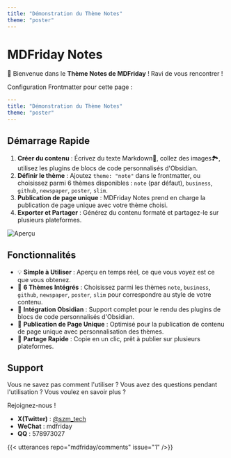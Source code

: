 ```yaml
---
title: "Démonstration du Thème Notes"
theme: "poster"
---
```


# MDFriday Notes

👋 Bienvenue dans le **Thème Notes de MDFriday** ! Ravi de vous rencontrer !

Configuration Frontmatter pour cette page :
```yaml
---
title: "Démonstration du Thème Notes"
theme: "poster"
---
```

## Démarrage Rapide

1. **Créer du contenu** : Écrivez du texte Markdown📝, collez des images🏞️, utilisez les plugins de blocs de code personnalisés d'Obsidian.
2. **Définir le thème** : Ajoutez `theme: "note"` dans le frontmatter, ou choisissez parmi 6 thèmes disponibles : `note` (par défaut), `business`, `github`, `newspaper`, `poster`, `slim`.
3. **Publication de page unique** : MDFriday Notes prend en charge la publication de page unique avec votre thème choisi.
4. **Exporter et Partager** : Générez du contenu formaté et partagez-le sur plusieurs plateformes.

![Aperçu](https://picsum.photos/600/300)

## Fonctionnalités

- 💡 **Simple à Utiliser** : Aperçu en temps réel, ce que vous voyez est ce que vous obtenez.
- 🎨 **6 Thèmes Intégrés** : Choisissez parmi les thèmes `note`, `business`, `github`, `newspaper`, `poster`, `slim` pour correspondre au style de votre contenu.
- 🔌 **Intégration Obsidian** : Support complet pour le rendu des plugins de blocs de code personnalisés d'Obsidian.
- 📄 **Publication de Page Unique** : Optimisé pour la publication de contenu de page unique avec personnalisation des thèmes.
- 📧 **Partage Rapide** : Copie en un clic, prêt à publier sur plusieurs plateformes.

## Support

Vous ne savez pas comment l'utiliser ? Vous avez des questions pendant l'utilisation ? Vous voulez en savoir plus ?

Rejoignez-nous !

- **X(Twitter)** : [@szm_tech](https://x.com/szm_tech)
- **WeChat** : mdfriday
- **QQ** : 578973027

{{< utterances repo="mdfriday/comments" issue="1" />}}
